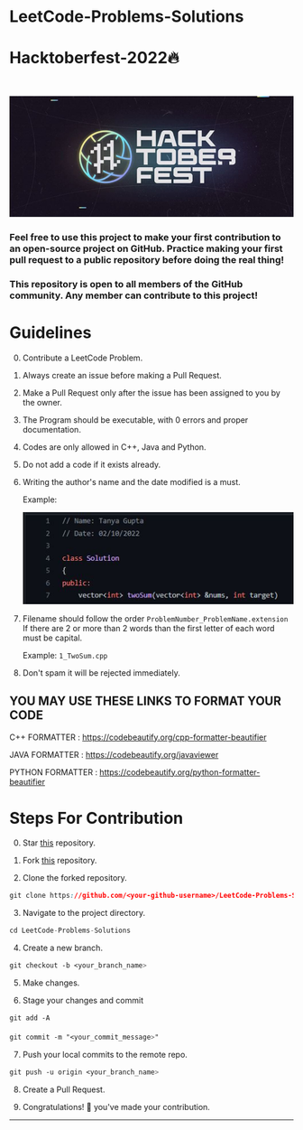 # LeetCode-Problems-Solutions

# Hacktoberfest-2022🔥

<br>
<p align="center">
  <img src="_images/Logo.JPG">
</p>

### Feel free to use this project to make your first contribution to an open-source project on GitHub. Practice making your first pull request to a public repository before doing the real thing!

### This repository is open to all members of the GitHub community. Any member can contribute to this project!

# Guidelines

0. Contribute a LeetCode Problem. 

1. Always create an issue before making a Pull Request. 

2. Make a Pull Request only after the issue has been assigned to you by the owner.

3. The Program should be executable, with 0 errors and proper documentation.

4. Codes are only allowed in C++, Java and Python. 

5. Do not add a code if it exists already.

6. Writing the author's name and the date modified is a must.

   Example:
   <p align="left">
     <img src="_images/img1.JPG">
   </p>

7. Filename should follow the order
       ````ProblemNumber_ProblemName.extension````
   If there are 2 or more than 2 words than the first letter of each word must be capital.
  
      Example:   ````1_TwoSum.cpp````
       
8. Don't spam it will be rejected immediately.

## **YOU MAY USE THESE LINKS TO FORMAT YOUR CODE**

C++ FORMATTER    :  https://codebeautify.org/cpp-formatter-beautifier

JAVA FORMATTER   :  https://codebeautify.org/javaviewer

PYTHON FORMATTER :  https://codebeautify.org/python-formatter-beautifier



# Steps For Contribution

0. Star <a href="https://github.com/tanyagupta0201/LeetCode-Problems-Solutions" title="this">this</a> repository.

1. Fork <a href="https://github.com/tanyagupta0201/LeetCode-Problems-Solutions" title="this">this</a> repository.

2. Clone the forked repository.
```css
git clone https://github.com/<your-github-username>/LeetCode-Problems-Solutions
```
  
3. Navigate to the project directory.
```py
cd LeetCode-Problems-Solutions
```

4. Create a new branch.
```css
git checkout -b <your_branch_name>
```

5. Make changes.

6. Stage your changes and commit
```css
git add -A

git commit -m "<your_commit_message>"
```

7. Push your local commits to the remote repo.
```css
git push -u origin <your_branch_name>
```

8. Create a Pull Request.

9. Congratulations! 🎉 you've made your contribution.


---
